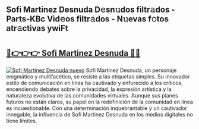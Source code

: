## Sofi Martinez Desnuda D𝚎sn𝚞dos filtr𝚊dos - Parts-KBc Vid𝚎os filtr𝚊dos - N𝚞evas f𝚘tos atr𝚊ctivas ywiFt

# <h2><a href="http://mb0cq8.tromn.icu/?c=Sofi+Martinez+Desnuda">🔗👉👉👉 Sofi Martinez Desnuda 🔗🔗</a></h2>

[![Sofi Martinez Desnuda nuevo](https://i.imgur.com/pEAQMta.gif)](http://mb0cq8.tromn.icu/?c=Sofi+Martinez+Desnuda)
Sofi Martinez Desnuda, un personaje enigmático y multifacético, se resiste a las etiquetas simples. Su innovador estilo de comunicación en línea ha cautivado y enfurecido a los críticos, encendiendo debates sobre la privacidad, la expresión artística y la naturaleza evolutiva de las comunidades virtuales. Aunque sus planes futuros no están claros, su papel en la redefinición de la comunidad en línea es incuestionable. Con una determinación inquebrantable y un cautivador innegable, la influencia de Sofi Martinez Desnuda en los medios digitales no tiene límites.
